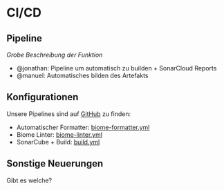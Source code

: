 # CI/CD

## Pipeline
*Grobe Beschreibung der Funktion*
- @jonathan: Pipeline um automatisch zu builden + SonarCloud Reports
- @manuel: Automatisches bilden des Artefakts

## Konfigurationen
Unsere Pipelines sind auf [GitHub](https://github.com/dhbw-ka-tinf22b5-dinder/Dinder/tree/main/.github/workflows) zu finden:
- Automatischer Formatter: [biome-formatter.yml](https://github.com/dhbw-ka-tinf22b5-dinder/Dinder/blob/main/.github/workflows/biome-formatter.yml)
- Biome Linter: [biome-linter.yml](https://github.com/dhbw-ka-tinf22b5-dinder/Dinder/blob/main/.github/workflows/biome-linter.yml)
- SonarCube + Build: [build.yml](https://github.com/dhbw-ka-tinf22b5-dinder/Dinder/blob/main/.github/workflows/build.yml)

## Sonstige Neuerungen
Gibt es welche?